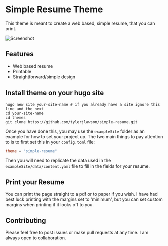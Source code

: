 # Simple Resume Theme

This theme is meant to create a web based, simple resume, that you can print.

![Screenshot](https://raw.githubusercontent.com/tylerjlawson/simple-resume/3495ff7d4351510595820d08a7f3b01733197e75/images/tn.png)

## Features

- Web based resume
- Printable
- Straightforward/simple design

## Install theme on your hugo site

```
hugo new site your-site-name # if you already have a site ignore this line and the next
cd your-site-name
cd themes
git clone https://github.com/tylerjlawson/simple-resume.git
```

Once you have done this, you may use the `exampleSite` folder as an example for how to set your project up. The two main things to pay attention to is to first set this in your `config.toml` file:

```toml
theme = "simple-resume"
```

Then you will need to replicate the data used in the `exampleSite/data/content.yaml` file to fill in the fields for your resume.

## Print your Resume

You can print the page straight to a pdf or to paper if you wish. I have had best luck printing with the margins set to 'minimum', but you can set custom margins when printing if it looks off to you.

## Contributing

Please feel free to post issues or make pull requests at any time. I am always open to collaboration.
